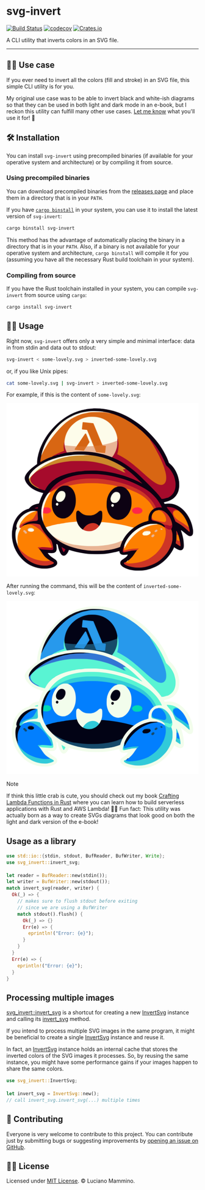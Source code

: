 # svg-invert

[![Build Status](https://github.com/lmammino/svg-invert/actions/workflows/rust.yml/badge.svg)](https://github.com/lmammino/svg-invert/actions/workflows/rust.yml)
[![codecov](https://codecov.io/gh/lmammino/svg-invert/graph/badge.svg?token=2a5OOr6Um4)](https://codecov.io/gh/lmammino/svg-invert)
[![Crates.io](https://img.shields.io/crates/v/svg-invert.svg)](https://crates.io/crates/svg-invert)

A CLI utility that inverts colors in an SVG file.

---

## 💁‍♂️ Use case

If you ever need to invert all the colors (fill and stroke) in an SVG file, this simple CLI utility is for you.

My original use case was to be able to invert black and white-ish diagrams so that they can be used in both light and dark mode in an e-book, but I reckon this utility can fulfill many other use cases. [Let me know](https://twitter.com/loige) what you'll use it for! 🚀


## 🛠️ Installation

You can install `svg-invert` using precompiled binaries (if available for your operative system and architecture) or by compiling it from source.

### Using precompiled binaries

You can download precompiled binaries from the [releases page](https://github.com/lmammino/svg-invert/releases) and place them in a directory that is in your `PATH`.

If you have [`cargo binstall`](https://github.com/cargo-bins/cargo-binstall) in your system, you can use it to install the latest version of `svg-invert`:

```bash
cargo binstall svg-invert
```

This method has the advantage of automatically placing the binary in a directory that is in your `PATH`. Also, if a binary is not available for your operative system and architecture, `cargo binstall` will compile it for you (assuming you have all the necessary Rust build toolchain in your system).

### Compiling from source

If you have the Rust toolchain installed in your system, you can compile `svg-invert` from source using `cargo`:

```bash
cargo install svg-invert
```

## 👩‍🏫 Usage

Right now, `svg-invert` offers only a very simple and minimal interface: data in from stdin and data out to stdout:

```bash
svg-invert < some-lovely.svg > inverted-some-lovely.svg
```

or, if you like Unix pipes:

```bash
cat some-lovely.svg | svg-invert > inverted-some-lovely.svg
```

For example, if this is the content of `some-lovely.svg`:

![A lovely crab with a Lambda hat](./examples/some-lovely.svg)

After running the command, this will be the content of `inverted-some-lovely.svg`:

![A lovely crab with a Lambda hat with inverted colours](./examples/inverted-some-lovely.svg)

> [!NOTE]
> If think this little crab is cute, you should check out my book [Crafting Lambda Functions in Rust](https://rust-lambda.com) where you can learn how to build serverless applications with Rust and AWS Lambda! 🦀🚀 Fun fact: This utility was actually born as a way to create SVGs diagrams that look good on both the light and dark version of the e-book!

## Usage as a library

```rust
use std::io::{stdin, stdout, BufReader, BufWriter, Write};
use svg_invert::invert_svg;

let reader = BufReader::new(stdin());
let writer = BufWriter::new(stdout());
match invert_svg(reader, writer) {
  Ok(_) => {
    // makes sure to flush stdout before exiting
    // since we are using a BufWriter
    match stdout().flush() {
      Ok(_) => {}
      Err(e) => {
        eprintln!("Error: {e}");
      }
    }
  }
  Err(e) => {
    eprintln!("Error: {e}");
  }
}
```

## Processing multiple images

[svg_invert::invert_svg](fn.invert_svg.html) is a shortcut for creating a new [InvertSvg](struct.InvertSvg.html) instance and calling its [invert_svg](struct.InvertSvg.html#method.invert_svg) method.

If you intend to process multiple SVG images in the same program, it might be beneficial to create a single [InvertSvg](struct.InvertSvg.html) instance and reuse it.

In fact, an [InvertSvg](struct.InvertSvg.html) instance holds an internal cache that stores the inverted colors of the SVG images it processes.
So, by reusing the same instance, you might have some performance gains if your images happen to share the same colors.

```rust
use svg_invert::InvertSvg;

let invert_svg = InvertSvg::new();
// call invert_svg.invert_svg(...) multiple times
```

## 👷 Contributing

Everyone is very welcome to contribute to this project.
You can contribute just by submitting bugs or suggesting improvements by
[opening an issue on GitHub](https://github.com/lmammino/svg-invert/issues).


## 👩‍⚖️ License

Licensed under [MIT License](LICENSE). © Luciano Mammino.